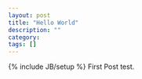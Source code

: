 ```yaml
---
layout: post
title: "Hello World"
description: ""
category: 
tags: []
---
```

{% include JB/setup %}
First Post test.
